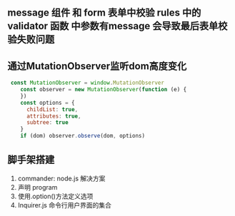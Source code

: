 ## message 组件 和 form 表单中校验 rules 中的validator 函数 中参数有message 会导致最后表单校验失败问题

## 通过MutationObserver监听dom高度变化
```js
 const MutationObserver = window.MutationObserver
    const observer = new MutationObserver(function (e) {
    })
    const options = {
      childList: true,
      attributes: true,
      subtree: true
    }
    if (dom) observer.observe(dom, options)
```


## 脚手架搭建
1. commander: node.js 解决方案
2. 声明 program
3. 使用.option()方法定义选项
4. Inquirer.js 命令行用户界面的集合